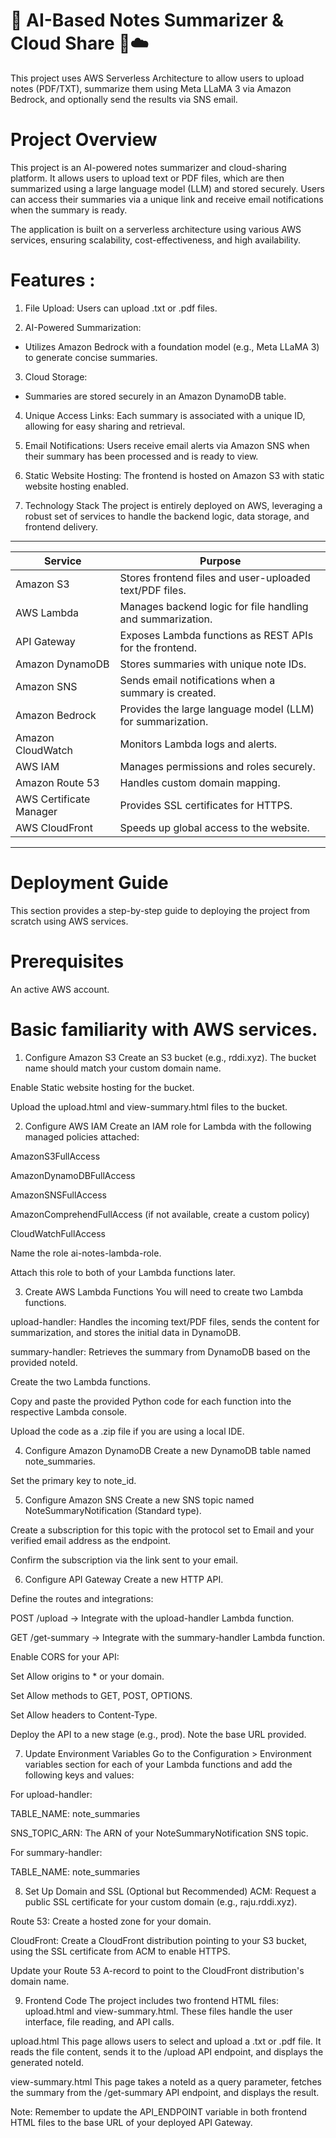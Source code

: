 # 🧠 AI-Based Notes Summarizer & Cloud Share 📄☁️
 This project uses AWS Serverless Architecture to allow users to upload notes (PDF/TXT), summarize them using Meta LLaMA 3 via Amazon Bedrock, and optionally send the results via SNS email. 

 
# Project Overview
This project is an AI-powered notes summarizer and cloud-sharing platform. It allows users to upload text or PDF files, which are then summarized using a large language model (LLM) and stored securely. Users can access their summaries via a unique link and receive email notifications when the summary is ready.

The application is built on a serverless architecture using various AWS services, ensuring scalability, cost-effectiveness, and high availability.

# Features :

1. File Upload:
 Users can upload .txt or .pdf files.

2. AI-Powered Summarization: 
 * Utilizes Amazon Bedrock with a foundation model (e.g., Meta LLaMA 3) to generate concise summaries.

3. Cloud Storage:
 * Summaries are stored securely in an Amazon DynamoDB table.

4. Unique Access Links:
Each summary is associated with a unique ID, allowing for easy sharing and retrieval.

5. Email Notifications:
Users receive email alerts via Amazon SNS when their summary has been processed and is ready to view.

6. Static Website Hosting:
The frontend is hosted on Amazon S3 with static website hosting enabled.

7. Technology Stack
The project is entirely deployed on AWS, leveraging a robust set of services to handle the backend logic, data storage, and frontend delivery.

--------------------------------------------------------------------------------------------
|       Service               |               Purpose                                      |
| --------------------------- | ---------------------------------------------------------- |
|   Amazon S3                 | Stores frontend files and user-uploaded text/PDF files.    |
|   AWS Lambda                | Manages backend logic for file handling and summarization. |
|   API Gateway               | Exposes Lambda functions as REST APIs for the frontend.    |
|   Amazon DynamoDB           | Stores summaries with unique note IDs.                     |
|   Amazon SNS                | Sends email notifications when a summary is created.       |
|   Amazon Bedrock            | Provides the large language model (LLM) for summarization. |
|   Amazon CloudWatch         | Monitors Lambda logs and alerts.                           |
|   AWS IAM                   | Manages permissions and roles securely.                    |
|   Amazon Route 53           | Handles custom domain mapping.                             |
|   AWS Certificate Manager   | Provides SSL certificates for HTTPS.                       |
|   AWS CloudFront            | Speeds up global access to the website.                    |
-------------------------------------------------------------------------------------------

# Deployment Guide
  This section provides a step-by-step guide to deploying the project from scratch using AWS services.

# Prerequisites
  An active AWS account.

# Basic familiarity with AWS services.

1. Configure Amazon S3
Create an S3 bucket (e.g., rddi.xyz). The bucket name should match your custom domain name.

Enable Static website hosting for the bucket.

Upload the upload.html and view-summary.html files to the bucket.

2. Configure AWS IAM
Create an IAM role for Lambda with the following managed policies attached:

AmazonS3FullAccess

AmazonDynamoDBFullAccess

AmazonSNSFullAccess

AmazonComprehendFullAccess (if not available, create a custom policy)

CloudWatchFullAccess

Name the role ai-notes-lambda-role.

Attach this role to both of your Lambda functions later.

3. Create AWS Lambda Functions
You will need to create two Lambda functions.

upload-handler: Handles the incoming text/PDF files, sends the content for summarization, and stores the initial data in DynamoDB.

summary-handler: Retrieves the summary from DynamoDB based on the provided noteId.

Create the two Lambda functions.

Copy and paste the provided Python code for each function into the respective Lambda console.

Upload the code as a .zip file if you are using a local IDE.

4. Configure Amazon DynamoDB
Create a new DynamoDB table named note_summaries.

Set the primary key to note_id.

5. Configure Amazon SNS
Create a new SNS topic named NoteSummaryNotification (Standard type).

Create a subscription for this topic with the protocol set to Email and your verified email address as the endpoint.

Confirm the subscription via the link sent to your email.

6. Configure API Gateway
Create a new HTTP API.

Define the routes and integrations:

POST /upload → Integrate with the upload-handler Lambda function.

GET /get-summary → Integrate with the summary-handler Lambda function.

Enable CORS for your API:

Set Allow origins to * or your domain.

Set Allow methods to GET, POST, OPTIONS.

Set Allow headers to Content-Type.

Deploy the API to a new stage (e.g., prod). Note the base URL provided.

7. Update Environment Variables
Go to the Configuration > Environment variables section for each of your Lambda functions and add the following keys and values:

For upload-handler:

TABLE_NAME: note_summaries

SNS_TOPIC_ARN: The ARN of your NoteSummaryNotification SNS topic.

For summary-handler:

TABLE_NAME: note_summaries

8. Set Up Domain and SSL (Optional but Recommended)
ACM: Request a public SSL certificate for your custom domain (e.g., raju.rddi.xyz).

Route 53: Create a hosted zone for your domain.

CloudFront: Create a CloudFront distribution pointing to your S3 bucket, using the SSL certificate from ACM to enable HTTPS.

Update your Route 53 A-record to point to the CloudFront distribution's domain name.

9. Frontend Code
The project includes two frontend HTML files: upload.html and view-summary.html. These files handle the user interface, file reading, and API calls.

upload.html
This page allows users to select and upload a .txt or .pdf file. It reads the file content, sends it to the /upload API endpoint, and displays the generated noteId.

view-summary.html
This page takes a noteId as a query parameter, fetches the summary from the /get-summary API endpoint, and displays the result.

Note: Remember to update the API_ENDPOINT variable in both frontend HTML files to the base URL of your deployed API Gateway.





